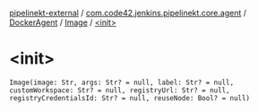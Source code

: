 [pipelinekt-external](../../../index.md) / [com.code42.jenkins.pipelinekt.core.agent](../../index.md) / [DockerAgent](../index.md) / [Image](index.md) / [&lt;init&gt;](./-init-.md)

# &lt;init&gt;

`Image(image: Str, args: Str? = null, label: Str? = null, customWorkspace: Str? = null, registryUrl: Str? = null, registryCredentialsId: Str? = null, reuseNode: Bool? = null)`
